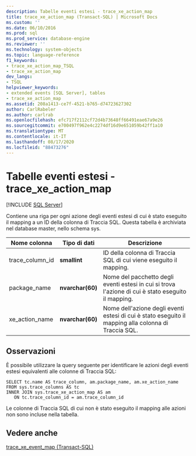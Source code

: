 ```yaml
---
description: Tabelle eventi estesi - trace_xe_action_map
title: trace_xe_action_map (Transact-SQL) | Microsoft Docs
ms.custom: ''
ms.date: 06/10/2016
ms.prod: sql
ms.prod_service: database-engine
ms.reviewer: ''
ms.technology: system-objects
ms.topic: language-reference
f1_keywords:
- trace_xe_action_map_TSQL
- trace_xe_action_map
dev_langs:
- TSQL
helpviewer_keywords:
- extended events [SQL Server], tables
- trace_xe_action_map
ms.assetid: 208a1413-ce7f-4521-b765-d74723627302
author: CarlRabeler
ms.author: carlrab
ms.openlocfilehash: efc717f2112cf72d4b73648ff66491eae67a9e26
ms.sourcegitcommit: e700497f962e4c2274df16d9e651059b42ff1a10
ms.translationtype: MT
ms.contentlocale: it-IT
ms.lasthandoff: 08/17/2020
ms.locfileid: "88473276"
---
```

# <a name="extended-events-tables---trace_xe_action_map"></a>Tabelle eventi estesi - trace_xe_action_map
[!INCLUDE [SQL Server](../../includes/applies-to-version/sqlserver.md)]

  Contiene una riga per ogni azione degli eventi estesi di cui è stato eseguito il mapping a un ID della colonna di Traccia SQL. Questa tabella è archiviata nel database master, nello schema sys.  
  
  
|Nome colonna|Tipo di dati|Descrizione|  
|-----------------|---------------|-----------------|  
|trace_column_id|**smallint**|ID della colonna di Traccia SQL di cui viene eseguito il mapping.|  
|package_name|**nvarchar(60)**|Nome del pacchetto degli eventi estesi in cui si trova l'azione di cui è stato eseguito il mapping.|  
|xe_action_name|**nvarchar(60)**|Nome dell'azione degli eventi estesi di cui è stato eseguito il mapping alla colonna di Traccia SQL.|  
  
## <a name="remarks"></a>Osservazioni  
 È possibile utilizzare la query seguente per identificare le azioni degli eventi estesi equivalenti alle colonne di Traccia SQL:  
  
```  
SELECT tc.name AS trace_column, am.package_name, am.xe_action_name  
FROM sys.trace_columns AS tc  
INNER JOIN sys.trace_xe_action_map AS am  
   ON tc.trace_column_id = am.trace_column_id  
```  
  
 Le colonne di Traccia SQL di cui non è stato eseguito il mapping alle azioni non sono incluse nella tabella.  
  
## <a name="see-also"></a>Vedere anche  
 [trace_xe_event_map &#40;Transact-SQL&#41;](../../relational-databases/system-tables/extended-events-tables-trace-xe-event-map.md)  
  
  
